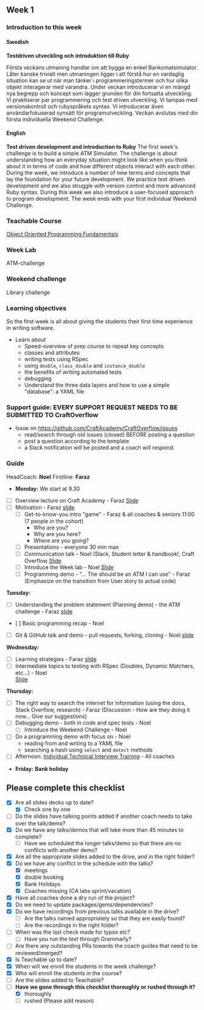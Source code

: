 ## Week 1
### Introduction to this week

#### Swedish
**Testdriven utveckling och introduktion till Ruby**

Första veckans utmaning handlar om att bygga en enkel Bankomatsimulator. Låter kanske trivialt men utmaningen ligger i att förstå hur en vardaglig situation kan se ut när man tänker i programmeringstermer och hur olika objekt interagerar med varandra. Under veckan introducerar vi en mängd nya begrepp och koncept som lägger grunden för din fortsatta utveckling. Vi praktiserar par programmering och test driven utveckling. Vi tampas med versionskontroll och rubyspråkets syntax. Vi introducerar även användarfokuserad synsätt för programutveckling. Veckan avslutas med din första individuella Weekend Challenge.

#### English
**Test driven development and introduction to Ruby**
The first week's challenge is to build a simple ATM Simulator. The challenge is about understanding how an everyday situation might look like when you think about it in terms of code and how different objects interact with each other. During the week, we introduce a number of new terms and concepts that lay the foundation for your future development. We practice test driven development and we also struggle with version control and more advanced Ruby syntax. During this week we also introduce a user-focused approach to program development. The week ends with your first individual Weekend Challenge.

### Teachable Course
[Object Oriented Programming Fundamentals](https://learn.craftacademy.co/admin/courses/645199/information)

### Week Lab
ATM-challenge

### Weekend challenge
Library challenge

### Learning objectives
So the first week is all about giving the students their first time experience in writing software.
* Learn about
  - Speed-overview of prep course to repeat key concepts
  - classes and attributes
  - writing tests using RSpec
  - using `double`, `class_double` and `instance_double`
  - the benefits of writing automated tests
  - debugging
  - Understand the three data layers and how to use a simple "database": a YAML file

### Support guide: EVERY SUPPORT REQUEST NEEDS TO BE SUBMITTED TO CraftOverflow
- Issue on https://github.com/CraftAcademy/CraftOverflow/issues
  - read/search through old issues (closed) BEFORE posting a question
  - post a question according to the template 
  - a Slack notification will be posted and a coach will respond. 
  
### Guide
HeadCoach: **Noel**
Firstline: **Faraz**

- **Monday:**
We start at 9.30
- [ ] Overview lecture on Craft Academy - Faraz 
[Slide](https://docs.google.com/presentation/d/1Js0169lE61X_uJTIPkAD9iDXyWqwh7PTqEdk4gFpCx4/edit?usp=sharing)
- [ ] Motivation - Faraz
[slide](https://docs.google.com/presentation/d/1Z7CiExbFTZv7WgKzCOlyoVAika6_2Cw1VVVy6TJaIw8/edit?usp=sharing)
  - [ ] Get-to-know-you intro "game" - Faraz & all coaches & seniors 11:00 (7 people in the cohort)
    - Who are you?
    - Why are you here?
    - Where are you going?
  - [ ] Presentations - everyone 30 min max
  - [ ] Communication talk - Noel (Slack, Student letter & handbook!, Craft Overflow
  [Slide](https://docs.google.com/presentation/d/1FHi72wqIIuqLIaIZiG5GkeJtgg0SYDVuzZG14v-S0kY/edit?usp=sharing)
  - [ ] Introduce the Week lab - Noel
[Slide](https://docs.google.com/presentation/d/1U2Ld9Q_Bh0ezTI8R1_BB9jQ55JsGIR1_uL9dKo6_W0M/edit?usp=sharing)
  - [ ] Programming demo - "... The should be an ATM I can use" - Faraz (Emphasize on the transition from User story to actual code)
  
**Tuesday:**
  - [ ] Understanding the problem statement (Planning demo) - the ATM challenge - Faraz 
  [slide](https://docs.google.com/presentation/d/1rZNCNtaDLILWCQZQmIooBXeBPpJFRm0GO-voWcOR98w/edit?usp=sharing)
  - [ ] Basic programming recap - Noel
  - [ ] Git & GitHub talk and demo - pull requests, forking, cloning - Noel 
  [slide](https://docs.google.com/presentation/d/1oMwvZBPzUrDuIUPNo-QlaiZ5Ssv_xshFwAhyzbJ15TM/edit?usp=sharing)
  
**Wednesday:**
  - [ ] Learning strategies - Faraz
  [slide](https://docs.google.com/presentation/d/19NVyn8vCrTgMjksJyi5frgnRA3L-nIJd6VzB3WWk4FY/edit?usp=sharing)
  - [ ] Intermediate topics to testing with RSpec (Doubles, Dynamic Matchers, etc...) - Noel  
  [Slide](https://docs.google.com/presentation/d/1tmcbhCdncTePC3gE4lR2Zye8eeH5xtFcK9LO9iN6hIY/edit?usp=sharing)

**Thursday:**
  - [ ] The right way to search the internet for information (using the docs, Stack Overflow, research) - Faraz (Discussion - How are they doing it now... Give our suggestions)
  - [ ] Debugging demo - both in code and spec tests - Noel 
    - [ ] Introduce the Weekend Challenge - Noel
  - [ ] Do a programming demo with focus on - Noel
    - reading from and writing to a YAML file
    - searching a hash using `select` and `detect` methods
  - [ ] Afternoon: [Individual Technical Interview Training](../miscellaneous/assessments/week_1_assessment.md) - All coaches

- **Friday:**
**Bank holiday**

## Please complete this checklist
 - [x] Are all slides decks up to date?
   - [x] Check one by one
 - [ ] Do the slides have talking points added if another coach needs to take over the talk/demo?
 - [x] Do we have any talks/demos that will take more than 45 minutes to complete?
	 - [ ] Have we scheduled the longer talks/demo so that there are no conflicts with another demo?
 - [x] Are all the appropriate slides added to the drive, and in the right folder?
 - [x] Do we have any conflict in the schedule with the talks?
	 - [x] meetings
	 - [x] double booking
	 - [x] Bank Holidays
   - [x] Coaches missing (CA labs sprint/vacation)
- [x] Have all coaches done a dry run of the project?
- [x] Do we need to update packages/gems/dependencies?
- [x] Do we have recordings from previous talks available in the drive?
	- [ ] Are the talks named appropriately so that they are easily found? 
	- [ ] Are the recordings in the right folder?
- [ ] When was the last check made for typos etc?
	- [ ] Have you run the text through Grammarly?
- [ ] Are there any outstanding PRs towards the coach guides that need to be reviewed/merged?
- [x] Is Teachable up to date?
- [x] When will we enroll the students in the week challenge?
- [x] Who will enroll the students in the course?
- [ ] Are the slides added to Teachable?
- [ ] **Have we gone through this checklist thoroughly or rushed through it?**
    - [x] thoroughly
    - [ ] rushed (Please add reason)
